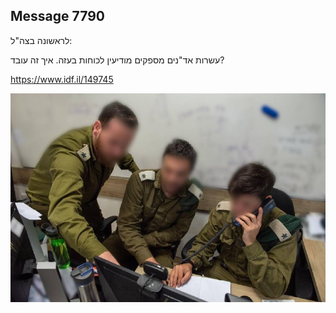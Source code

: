 ## Message 7790

לראשונה בצה"ל:

עשרות אד"נים מספקים מודיעין לכוחות בעזה. איך זה עובד?

https://www.idf.il/149745

![Photo](7790/7790_photo.jpg)
